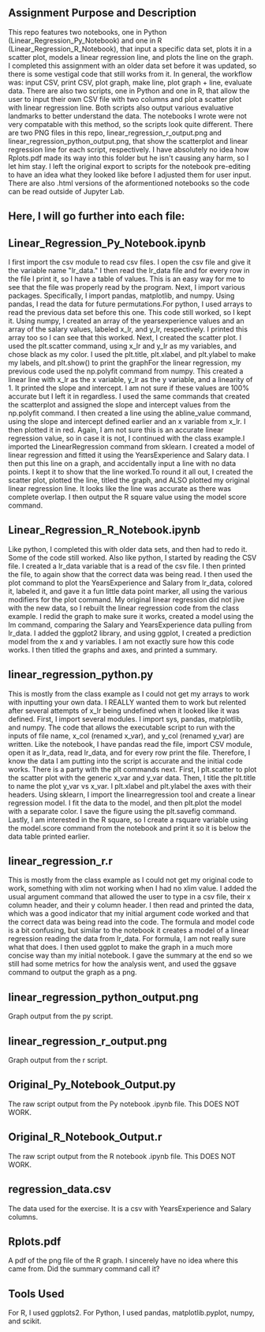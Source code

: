 
## Assignment Purpose and Description
This repo features two notebooks, one in Python (Linear_Regression_Py_Notebook) and one in R (Linear_Regression_R_Notebook), that input a specific data set, plots it in a scatter plot, models a linear regression line, and plots the line on the graph. I completed this assignment with an older data set before it was updated, so there is some vestigal code that still works from it. In general, the workflow was: input CSV, print CSV, plot graph, make line, plot graph + line, evaluate data. There are also two scripts, one in Python and one in R, that allow the user to input their own CSV file with two columns and plot a scatter plot with linear regression line. Both scripts also output various evaluative landmarks to better understand the data. The notebooks I wrote were not very compatable with this method, so the scripts look quite different. There are two PNG files in this repo, linear_regression_r_output.png and linear_regression_python_output.png, that show the scatterplot and linear regression line for each script, respectively. I have absolutely no idea how Rplots.pdf made its way into this folder but he isn't causing any harm, so I let him stay. I left the original export to scripts for the notebook pre-editing to have an idea what they looked like before I adjusted them for user input. There are also .html versions of the aformentioned notebooks so the code can be read outside of Jupyter Lab.

## Here, I will go further into each file:

## Linear_Regression_Py_Notebook.ipynb
I first import the csv module to read csv files. I open the csv file and give it the variable name "lr_data." I then read the lr_data file and for every row in the file I print it, so I have a table of values. This is an easy way for me to see that the file was properly read by the program. Next, I import various packages. Specifically, I import pandas, matplotlib, and numpy. Using pandas, I read the data for future permutations.For python, I used arrays to read the previous data set before this one. This code still worked, so I kept it. Using numpy, I created an array of the yearsexperience values and an array of the salary values, labeled x_lr, and y_lr, respectively. I printed this array too so I can see that this worked. Next, I created the scatter plot. I used the plt.scatter command, using x_lr and y_lr as my variables, and chose black as my color. I used the plt.title, plt.xlabel, and plt.ylabel to make my labels, and plt.show() to print the graphFor the linear regression, my previous code used the np.polyfit command from numpy. This created a linear line with x_lr as the x variable, y_lr as the y variable, and a linearity of 1. It printed the slope and intercept. I am not sure if these values are 100% accurate but I left it in regardless. I used the same commands that created the scatterplot and assigned the slope and intercept values from the np.polyfit command. I then created a line using the abline_value command, using the slope and intercept defined earlier and an x variable from x_lr. I then plotted it in red. Again, I am not sure this is an accurate linear regression value, so in case it is not, I continued with the class example.I imported the LinearRegression command from sklearn. I created a model of linear regression and fitted it using the YearsExperience and Salary data. I then put this line on a graph, and accidentally input a line with no data points. I kept it to show that the line worked.To round it all out, I created the scatter plot, plotted the line, titled the graph, and ALSO plotted my original linear regression line. It looks like the line was accurate as there was complete overlap. I then output the R square value using the model score command.

## Linear_Regression_R_Notebook.ipynb
Like python, I completed this with older data sets, and then had to redo it. Some of the code still worked. Also like python, I started by reading the CSV file. I created a lr_data variable that is a read of the csv file. I then printed the file, to again show that the correct data was being read. I then used the plot command to plot the YearsExperience and Salary from lr_data, colored it, labeled it, and gave it a fun little data point marker, all using the various modifiers for the plot command. My original linear regression did not jive with the new data, so I rebuilt the linear regression code from the class example. I redid the graph to make sure it works, created a model using the lm command, comparing the Salary and YearsExperience data pulling from lr_data. I added the ggplot2 library, and using ggplot, I created a prediction model from the x and y variables. I am not exactly sure how this code works. I then titled the graphs and axes, and printed a summary. 

## linear_regression_python.py
This is mostly from the class example as I could not get my arrays to work with inputting your own data. I REALLY wanted them to work but relented after several attempts of x_lr being undefined when it looked like it was defined. First, I import several modules. I import sys, pandas, matplotlib, and numpy. The code that allows the executable script to run with the inputs of file name, x_col (renamed x_var), and y_col (renamed y_var) are written. Like the notebook, I have pandas read the file, import CSV module, open it as lr_data, read lr_data, and for every row print the file. Therefore, I know the data I am putting into the script is accurate and the initial code works. There is a party with the plt commands next. First, I plt.scatter to plot the scatter plot with the generic x_var and y_var data. Then, I title the plt.title to name the plot y_var vs x_var. I plt.xlabel and plt.ylabel the axes with their headers. Using sklearn, I import the linearregression tool and create a linear regression model. I fit the data to the model, and then plt.plot the model with a separate color. I save the figure using the plt.savefig command. Lastly, I am interested in the R square, so I create a rsquare variable using the model.score command from the notebook and print it so it is below the data table printed earlier. 

## linear_regression_r.r
This is mostly from the class example as I could not get my original code to work, something with xlim not working when I had no xlim value. I added the usual argument command that allowed the user to type in a csv file, their x column header, and their y column header. I then read and printed the data, which was a good indicator that my initial argument code worked and that the correct data was being read into the code. The formula and model code is a bit confusing, but similar to the notebook it creates a model of a linear regression reading the data from lr_data. For formula, I am not really sure what that does. I then used ggplot to make the graph in a much more concise way than my initial notebook. I gave the summary at the end so we still had some metrics for how the analysis went, and used the ggsave command to output the graph as a png.

## linear_regression_python_output.png
Graph output from the py script.


## linear_regression_r_output.png
Graph output from the r script.


## Original_Py_Notebook_Output.py
The raw script output from the Py notebook .ipynb file. This DOES NOT WORK.

## Original_R_Notebook_Output.r
The raw script output from the R notebook .ipynb file. This DOES NOT WORK.

## regression_data.csv
The data used for the exercise. It is a csv with YearsExperience and Salary columns. 

## Rplots.pdf
A pdf of the png file of the R graph. I sincerely have no idea where this came from. Did the summary command call it? 

## Tools Used
For R, I used ggplots2. For Python, I used pandas, matplotlib.pyplot, numpy, and scikit.